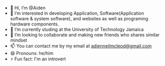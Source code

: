- 👋 Hi, I’m @Aiden
- 👀 I’m interested in developing Application, Software(Application software & system software), and websites as well as programing hardware components.
- 🌱 I’m currently studing at the University of Technology Jamaica
- 💞️ I’m looking to collaborate and making new friends who shares similar mindset
- 📫 You can contact me by my email at adienneilmcleod@gmail.com
- 😄 Pronouns: he/him
- ⚡ Fun fact: I'm an introvert

<!---
AidenNeil/AidenNeil is a ✨ special ✨ repository because its `README.md` (this file) appears on your GitHub profile.
You can click the Preview link to take a look at your changes.
--->
